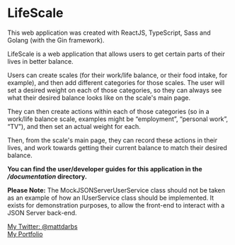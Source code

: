 # LifeScale

This web application was created with ReactJS, TypeScript, Sass and Golang (with the Gin framework).

LifeScale is a web application that allows users to get certain parts of their lives in better balance.

Users can create scales (for their work/life balance, or their food intake, for example), and then add different categories for those scales. The user will set a desired weight on each of those categories, so they can always see what their desired balance looks like on the scale's main page.

They can then create actions within each of those categories (so in a work/life balance scale, examples might be “employment”, “personal work”, “TV”), and then set an actual weight for each.

Then, from the scale's main page, they can record these actions in their lives, and work towards getting their current balance to match their desired balance.

**You can find the user/developer guides for this application in the */documentation* directory.**

**Please Note:** The MockJSONServerUserService class should not be taken as an example of how an IUserService class should be implemented. It exists for demonstration purposes, to allow the front-end to interact with a JSON Server back-end.

[My Twitter: @mattdarbs](http://twitter.com/mattdarbs)  
[My Portfolio](http://md-developer.uk)
